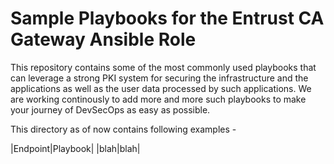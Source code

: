 # Sample Playbooks for the Entrust CA Gateway Ansible Role
This repository contains some of the most commonly used playbooks that can leverage a strong PKI system for securing the infrastructure and the applications as well as the user data processed by such applications.
We are working continously to add more and more such playbooks to make your journey of DevSecOps as easy as possible.

This directory as of now contains following examples -

|Endpoint|Playbook|
|blah|blah|
